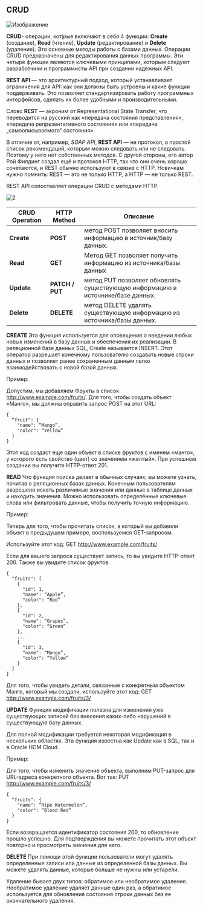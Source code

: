 ## CRUD

![Изображение](misc/images/CRUD_1.png)


**CRUD**- операции, котjрые включают в себя 4 функции: **Create** (создание), **Read** (чтение), **Update** (редактирование) и **Delete** (удаление).
Это основные методы работы с базами данных. Операции CRUD предназначены для редактирования данных программы. 
Эти четыре функции являются ключевыми принципами, которым следуют разработчики и программисты API при создании надежных API.

**REST API** — это архитектурный подход, который устанавливает ограничения для API: как они должны быть устроены и какие функции поддерживать. Это позволяет стандартизировать работу программных интерфейсов, сделать их более удобными и производительными.

Слово **REST** — акроним от Representational State Transfer, что переводится на русский как «передача состояния представления», «передача репрезентативного состояния» или «передача „самоописываемого“ состояния».

В отличие от, например, *SOAP API*, **REST API** — не протокол, а простой список рекомендаций, которым можно следовать или не следовать. Поэтому у него нет собственных методов. С другой стороны, его автор Рой Филдинг создал ещё и протокол HTTP, так что они очень хорошо сочетаются, и REST обычно используют в связке с HTTP.
Новичкам нужно помнить: REST — это не только HTTP, а HTTP — не только REST.

REST API сопоставляет операции CRUD с методами HTTP. 

![2](misc/images/CRUD_2.png)

|CRUD Operation	| HTTP Method | Описание |
|----|-----|-----|
|**Create**|**POST**|метод POST позволяет вносить информацию в источник/базу данных.|
|**Read**|**GET**|Метод GET позволяет получить информацию из источника/базы данных|
|**Update**|**PATCH / PUT**|метод PUT позволяет обновлять существующую информацию в источнике/базе данных.|
|**Delete**|**DELETE**|метод DELETE удалять существующую информацию из источника/базы данных.|

**CREATE**
Эта функция используется для оповещения о введении любых новых изменений в базу данных и обеспечения их реализации. В реляционной базе данных SQL, Create называется INSERT. Этот оператор разрешает конечному пользователю создавать новые строки данных и позволяет ранее сохраненным данным легко взаимодействовать с новой базой данных.

Пример:

Допустим, мы добавляем Фрукты в список http://www.example.com/fruits/. Для того, чтобы создать объект «Манго», мы должны оправить запрос POST на этот URL:
```
{
  “fruit": {
    "name": “Mango”,
    "color": “Yellow”
  }
}
```

Этот код создаст еще один объект в списке фруктов с именем «манго», у которого есть свойство (цвет) со значением «желтый». При успешном создании вы получите HTTP-ответ 201.

**READ**
Что функция поиска делает в обычных случаях, вы можете узнать, почитав о реляционных базах данных. Конечным пользователям разрешено искать различимые значения или данные в таблице данных и находить значения. Можно использовать определённые ключевые слова или фильтровать данные, чтобы получить точную информацию.

Пример:

Теперь для того, чтобы прочитать список, в который вы добавили объект в предыдущем примере, воспользуемся GET-запросом.

Используйте этот код:
GET http://www.example.com/fruits/

Если для вашего запроса существует запись, то вы увидите HTTP-ответ 200. Также вы увидите список фруктов.
```
{
  "fruits": [
    {
      "id": 1,
      "name": “Apple”,
      "color": “Red”
    },
    {
      "id": 2,
      "name": “Grapes”,
      "color": “Green”
    },
    ...
    {
      "id": 3,
      "name": “Mango”,
      "color": “Yellow”
    }
  ]
}
```

Для того, чтобы увидеть детали, связанные с конкретным объектом Манго, который мы создали, используйте этот код:
GET http://www.example.com/fruits/3/

**UPDATE**
Функция модификации полезна для изменения уже существующих записей без внесения каких-либо нарушений в существующую базу данных.

Для полной модификации требуется некоторая модификация в нескольких областях. Эта функция известна как Update как в SQL, так и в Oracle HCM Cloud.

Пример:

Для того, чтобы изменить значение объекта, выполним PUT-запрос для URL-адреса конкретного объекта. Вот так:
PUT http://www.example.com/fruits/3/

```
{
  "fruits": {
    "name": “Ripe Watermelon”,
    "color": “Blood Red”
  }
}
```

Если возвращается идентификатор состояния 200, то обновление прошло успешно. Для подтверждения вы можете прочитать этот объект повторно и просмотреть значения для него.

**DELETE**
При помощи этой функции пользователи могут удалять определенные записи или данные из определенной базы данных. Вы можете удалять данные, которые больше не нужны или устарели.

Удаление бывает двух типов: обратимое или необратимое удаление. Необратимое удаление удаляет данные один раз, а обратимое используется для обновления состояния строки данных без ее окончательного удаления.

